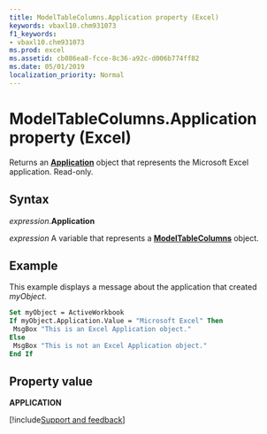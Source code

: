 ```yaml
---
title: ModelTableColumns.Application property (Excel)
keywords: vbaxl10.chm931073
f1_keywords:
- vbaxl10.chm931073
ms.prod: excel
ms.assetid: cb086ea8-fcce-8c36-a92c-d006b774ff82
ms.date: 05/01/2019
localization_priority: Normal
---
```



# ModelTableColumns.Application property (Excel)

Returns an **[Application](Excel.Application(object).md)** object that represents the Microsoft Excel application. Read-only.


## Syntax

_expression_.**Application**

_expression_ A variable that represents a **[ModelTableColumns](Excel.modeltablecolumns.md)** object.


## Example

This example displays a message about the application that created _myObject_.

```vb
Set myObject = ActiveWorkbook 
If myObject.Application.Value = "Microsoft Excel" Then 
 MsgBox "This is an Excel Application object." 
Else 
 MsgBox "This is not an Excel Application object." 
End If
```


## Property value

**APPLICATION**




[!include[Support and feedback](~/includes/feedback-boilerplate.md)]